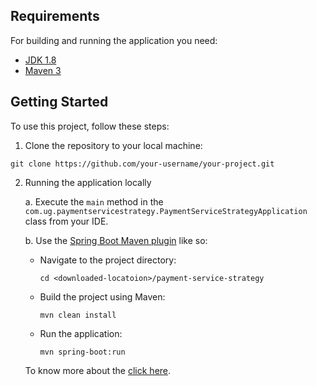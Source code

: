 ## Requirements

For building and running the application you need:

- [JDK 1.8](http://www.oracle.com/technetwork/java/javase/downloads/jdk8-downloads-2133151.html)
- [Maven 3](https://maven.apache.org)

## Getting Started
To use this project, follow these steps:

1. Clone the repository to your local machine:
   
```shell
git clone https://github.com/your-username/your-project.git
```

2. Running the application locally
   
   a. Execute the `main` method in the `com.ug.paymentservicestrategy.PaymentServiceStrategyApplication` class from your IDE.
   
   b. Use the [Spring Boot Maven plugin](https://docs.spring.io/spring-boot/docs/current/reference/html/build-tool-plugins-maven-plugin.html) like so:

    - Navigate to the project directory:

        ```shell
        cd <downloaded-locatoion>/payment-service-strategy
        ```
        
    - Build the project using Maven:
  
        ```shell
        mvn clean install
        ```
        
    - Run the application:

        ```shell
        mvn spring-boot:run
        ```

   To know more about the [click here](https://medium.com/@uttiyaghosh/strategy-pattern-in-spring-boot-0d6e025eef41).
